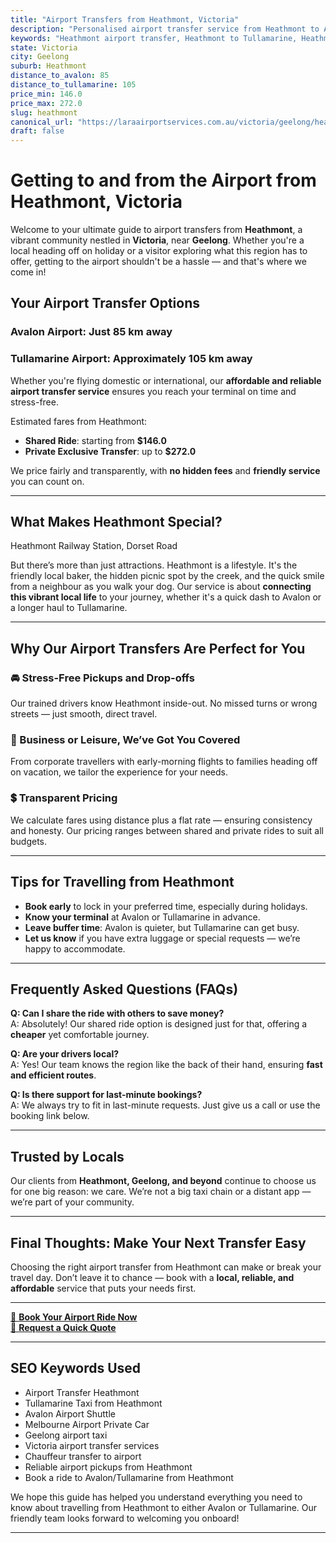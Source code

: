 ```yaml
---
title: "Airport Transfers from Heathmont, Victoria"
description: "Personalised airport transfer service from Heathmont to Avalon and Tullamarine airports. Enjoy a smooth, affordable ride with us!"
keywords: "Heathmont airport transfer, Heathmont to Tullamarine, Heathmont to Avalon, airport taxi Heathmont, private airport transfer Heathmont, shared ride Heathmont, Heathmont transfers, airport shuttle Heathmont, book Heathmont airport taxi, affordable Heathmont airport transfer, Heathmont airport transfer service, airport transfer Geelong, airport transfer Melbourne, Melbourne airport taxi, airport transfers Victoria, Tullamarine airport shuttle, Avalon airport transfers, Melbourne private transfer, airport transport services Melbourne"
state: Victoria
city: Geelong
suburb: Heathmont
distance_to_avalon: 85
distance_to_tullamarine: 105
price_min: 146.0
price_max: 272.0
slug: heathmont
canonical_url: "https://laraairportservices.com.au/victoria/geelong/heathmont/"
draft: false
---
```


# Getting to and from the Airport from Heathmont, Victoria

Welcome to your ultimate guide to airport transfers from **Heathmont**, a vibrant community nestled in **Victoria**, near **Geelong**. Whether you're a local heading off on holiday or a visitor exploring what this region has to offer, getting to the airport shouldn't be a hassle — and that's where we come in!

## Your Airport Transfer Options

### Avalon Airport: Just 85 km away  
### Tullamarine Airport: Approximately 105 km away

Whether you're flying domestic or international, our **affordable and reliable airport transfer service** ensures you reach your terminal on time and stress-free.

Estimated fares from Heathmont:
- **Shared Ride**: starting from **$146.0**
- **Private Exclusive Transfer**: up to **$272.0**

We price fairly and transparently, with **no hidden fees** and **friendly service** you can count on.

---

## What Makes Heathmont Special?

Heathmont Railway Station, Dorset Road

But there’s more than just attractions. Heathmont is a lifestyle. It's the friendly local baker, the hidden picnic spot by the creek, and the quick smile from a neighbour as you walk your dog. Our service is about **connecting this vibrant local life** to your journey, whether it's a quick dash to Avalon or a longer haul to Tullamarine.

---

## Why Our Airport Transfers Are Perfect for You

### 🚘 Stress-Free Pickups and Drop-offs
Our trained drivers know Heathmont inside-out. No missed turns or wrong streets — just smooth, direct travel.

### 💼 Business or Leisure, We’ve Got You Covered
From corporate travellers with early-morning flights to families heading off on vacation, we tailor the experience for your needs.

### 💲 Transparent Pricing
We calculate fares using distance plus a flat rate — ensuring consistency and honesty. Our pricing ranges between shared and private rides to suit all budgets.

---

## Tips for Travelling from Heathmont

- **Book early** to lock in your preferred time, especially during holidays.
- **Know your terminal** at Avalon or Tullamarine in advance.
- **Leave buffer time**: Avalon is quieter, but Tullamarine can get busy.
- **Let us know** if you have extra luggage or special requests — we’re happy to accommodate.

---

## Frequently Asked Questions (FAQs)

**Q: Can I share the ride with others to save money?**  
A: Absolutely! Our shared ride option is designed just for that, offering a **cheaper** yet comfortable journey.

**Q: Are your drivers local?**  
A: Yes! Our team knows the region like the back of their hand, ensuring **fast and efficient routes**.

**Q: Is there support for last-minute bookings?**  
A: We always try to fit in last-minute requests. Just give us a call or use the booking link below.

---

## Trusted by Locals

Our clients from **Heathmont, Geelong, and beyond** continue to choose us for one big reason: we care. We’re not a big taxi chain or a distant app — we’re part of your community.

---

## Final Thoughts: Make Your Next Transfer Easy

Choosing the right airport transfer from Heathmont can make or break your travel day. Don’t leave it to chance — book with a **local, reliable, and affordable** service that puts your needs first.

---

[📅 **Book Your Airport Ride Now**](https://laraairportservices.square.site/s/appointments)  
[📧 **Request a Quick Quote**](https://laraairportservices.square.site/contact-us)

---

## SEO Keywords Used
- Airport Transfer Heathmont
- Tullamarine Taxi from Heathmont
- Avalon Airport Shuttle
- Melbourne Airport Private Car
- Geelong airport taxi
- Victoria airport transfer services
- Chauffeur transfer to airport
- Reliable airport pickups from Heathmont
- Book a ride to Avalon/Tullamarine from Heathmont

We hope this guide has helped you understand everything you need to know about travelling from Heathmont to either Avalon or Tullamarine. Our friendly team looks forward to welcoming you onboard!

---
